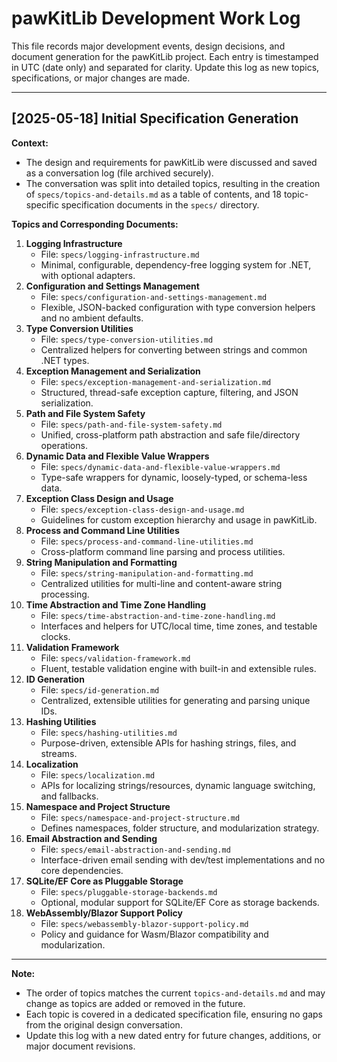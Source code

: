 # pawKitLib Development Work Log

This file records major development events, design decisions, and document generation for the pawKitLib project. Each entry is timestamped in UTC (date only) and separated for clarity. Update this log as new topics, specifications, or major changes are made.

---

## [2025-05-18] Initial Specification Generation

**Context:**
- The design and requirements for pawKitLib were discussed and saved as a conversation log (file archived securely).
- The conversation was split into detailed topics, resulting in the creation of `specs/topics-and-details.md` as a table of contents, and 18 topic-specific specification documents in the `specs/` directory.

**Topics and Corresponding Documents:**

1. **Logging Infrastructure**
   - File: `specs/logging-infrastructure.md`
   - Minimal, configurable, dependency-free logging system for .NET, with optional adapters.
2. **Configuration and Settings Management**
   - File: `specs/configuration-and-settings-management.md`
   - Flexible, JSON-backed configuration with type conversion helpers and no ambient defaults.
3. **Type Conversion Utilities**
   - File: `specs/type-conversion-utilities.md`
   - Centralized helpers for converting between strings and common .NET types.
4. **Exception Management and Serialization**
   - File: `specs/exception-management-and-serialization.md`
   - Structured, thread-safe exception capture, filtering, and JSON serialization.
5. **Path and File System Safety**
   - File: `specs/path-and-file-system-safety.md`
   - Unified, cross-platform path abstraction and safe file/directory operations.
6. **Dynamic Data and Flexible Value Wrappers**
   - File: `specs/dynamic-data-and-flexible-value-wrappers.md`
   - Type-safe wrappers for dynamic, loosely-typed, or schema-less data.
7. **Exception Class Design and Usage**
   - File: `specs/exception-class-design-and-usage.md`
   - Guidelines for custom exception hierarchy and usage in pawKitLib.
8. **Process and Command Line Utilities**
   - File: `specs/process-and-command-line-utilities.md`
   - Cross-platform command line parsing and process utilities.
9. **String Manipulation and Formatting**
   - File: `specs/string-manipulation-and-formatting.md`
   - Centralized utilities for multi-line and content-aware string processing.
10. **Time Abstraction and Time Zone Handling**
    - File: `specs/time-abstraction-and-time-zone-handling.md`
    - Interfaces and helpers for UTC/local time, time zones, and testable clocks.
11. **Validation Framework**
    - File: `specs/validation-framework.md`
    - Fluent, testable validation engine with built-in and extensible rules.
12. **ID Generation**
    - File: `specs/id-generation.md`
    - Centralized, extensible utilities for generating and parsing unique IDs.
13. **Hashing Utilities**
    - File: `specs/hashing-utilities.md`
    - Purpose-driven, extensible APIs for hashing strings, files, and streams.
14. **Localization**
    - File: `specs/localization.md`
    - APIs for localizing strings/resources, dynamic language switching, and fallbacks.
15. **Namespace and Project Structure**
    - File: `specs/namespace-and-project-structure.md`
    - Defines namespaces, folder structure, and modularization strategy.
16. **Email Abstraction and Sending**
    - File: `specs/email-abstraction-and-sending.md`
    - Interface-driven email sending with dev/test implementations and no core dependencies.
17. **SQLite/EF Core as Pluggable Storage**
    - File: `specs/pluggable-storage-backends.md`
    - Optional, modular support for SQLite/EF Core as storage backends.
18. **WebAssembly/Blazor Support Policy**
    - File: `specs/webassembly-blazor-support-policy.md`
    - Policy and guidance for Wasm/Blazor compatibility and modularization.

---

**Note:**
- The order of topics matches the current `topics-and-details.md` and may change as topics are added or removed in the future.
- Each topic is covered in a dedicated specification file, ensuring no gaps from the original design conversation.
- Update this log with a new dated entry for future changes, additions, or major document revisions.
